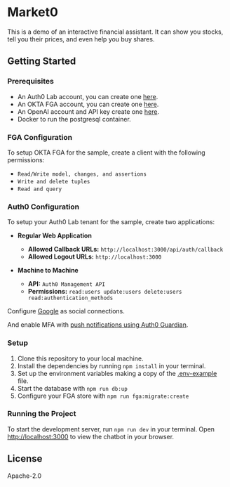 # Market0

This is a demo of an interactive financial assistant. It can show you stocks, tell you their prices, and even help you buy shares.

## Getting Started

### Prerequisites

- An Auth0 Lab account, you can create one [here](https://manage.auth0lab.com/).
- An OKTA FGA account, you can create one [here](https://dashboard.fga.dev).
- An OpenAI account and API key create one [here](https://platform.openai.com).
- Docker to run the postgresql container.

### FGA Configuration

To setup OKTA FGA for the sample, create a client with the following permissions:

- `Read/Write model, changes, and assertions`
- `Write and delete tuples`
- `Read and query`

### Auth0 Configuration

To setup your Auth0 Lab tenant for the sample, create two applications:

- **Regular Web Application**

  - **Allowed Callback URLs:** `http://localhost:3000/api/auth/callback`
  - **Allowed Logout URLs:** `http://localhost:3000`

- **Machine to Machine**
  - **API:** `Auth0 Management API`
  - **Permissions:** `read:users update:users delete:users read:authentication_methods`

Configure [Google](https://marketplace.auth0.com/integrations/google-social-connection) as social connections.

And enable MFA with [push notifications using Auth0 Guardian](https://auth0.com/docs/secure/multi-factor-authentication/auth0-guardian#enroll-in-push-notifications).

### Setup

1. Clone this repository to your local machine.
2. Install the dependencies by running `npm install` in your terminal.
3. Set up the environment variables making a copy of the [.env-example](./.env-example) file.
4. Start the database with `npm run db:up`
5. Configure your FGA store with `npm run fga:migrate:create`

### Running the Project

To start the development server, run `npm run dev` in your terminal. Open [http://localhost:3000](http://localhost:3000) to view the chatbot in your browser.

## License

Apache-2.0
